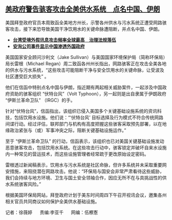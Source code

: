 <!--1711034580000-->
[美政府警告骇客攻击全美供水系统　点名中国、伊朗](https://www.rfa.org/mandarin/yataibaodao/junshiwaijiao/sh1-03212024112342.html)
------

<p><span style="font-weight: 400;">美国拜登政府官员本周致函全美地方州长，示警各州供水与污水系统正遭受网路骇客攻击，接下来恐导致美国干净饮用水的关键命脉遭阻断，并点名中国、伊朗。</span></p><ul><li><strong><a href="https://www.rfa.org/mandarin/yataibaodao/gangtai/hcm1-03122024082848.html">台湾受境外假讯息攻击频率全球最高　治理法规落伍</a></strong></li><li><a href="https://www.rfa.org/mandarin/Xinwen/9-02232024153546.html"><strong>安洵公司事件显示中国渗透外国政府</strong></a></li></ul><p><span style="font-weight: 400;">美国国家安全顾问沙利文（Jake Sullivan）与美国国家环境保护局（简称环保局）局长雷根（Michael Regan）周二致函各州州长指出，网路骇客正在攻击全美各地的供水与污水系统，“这些攻击可能阻断干净与安全饮用水的关键命脉，让受波及社区遭受巨大损失” 。</span></p><p></p><p><span style="font-weight: 400;">他们在信函中特别点名中国与伊朗，指近期有两起相关威胁案件，一起涉及中国政府资助的骇客组织 “伏特台风”（Volt Typhoon），另一起则是出自隶属于伊朗政府 “伊斯兰革命卫队” （IRGC）的手。</span></p><p></p><p><span style="font-weight: 400;">针对“伏特台风”，信函指出，该组织已侵入美国多个关键基础设施系统的资讯科技，包括饮用水设施。他们说：“‘伏特台风’ 目标选择及行为模式不符合传统网路间谍行动。经过评估，联邦部门与机构有高度把握这些骇客采取预先部署，以在地缘政治紧张与（或）军事冲突之际，阻断关键基础设施运作。”</span><span style="font-weight: 400;"></span></p><p></p><p><span style="font-weight: 400;">至于 “伊斯兰革命卫队” 的行动，信函表示，该组织也已对美国关键基础设施发动恶意骇客攻击，包括饮用水系统。在这些攻击行动中，骇客锁定并破坏自来水设施内一种常见的营运技术，而这些设施管理者经常疏于更改原始设定密码。</span></p><p></p><p><span style="font-weight: 400;">雷根透过新闻稿表示，饮用水与污水系统是社区命脉，但许多系统并未采取重要网安措施，来阻挠潜在网路攻击。他说：“环保局与国安会非常严肃看待这些威胁，我们会持续与地方环境、卫生与国土安全领袖合作，因应无所不在与具挑战性的供水系统骇客风险。”</span></p><p></p><p><span style="font-weight: 400;">根据美国环保局网站，拜登政府计划于美东时间周四下午召开视讯会议，邀集各州相关官员共同商议如何保护全美供水基础设施。</span></p><p></p><p><span style="font-weight: 400;">记者：徐薇婷      责编:李亚千      网编：伍檫愙<br/></span></p>
